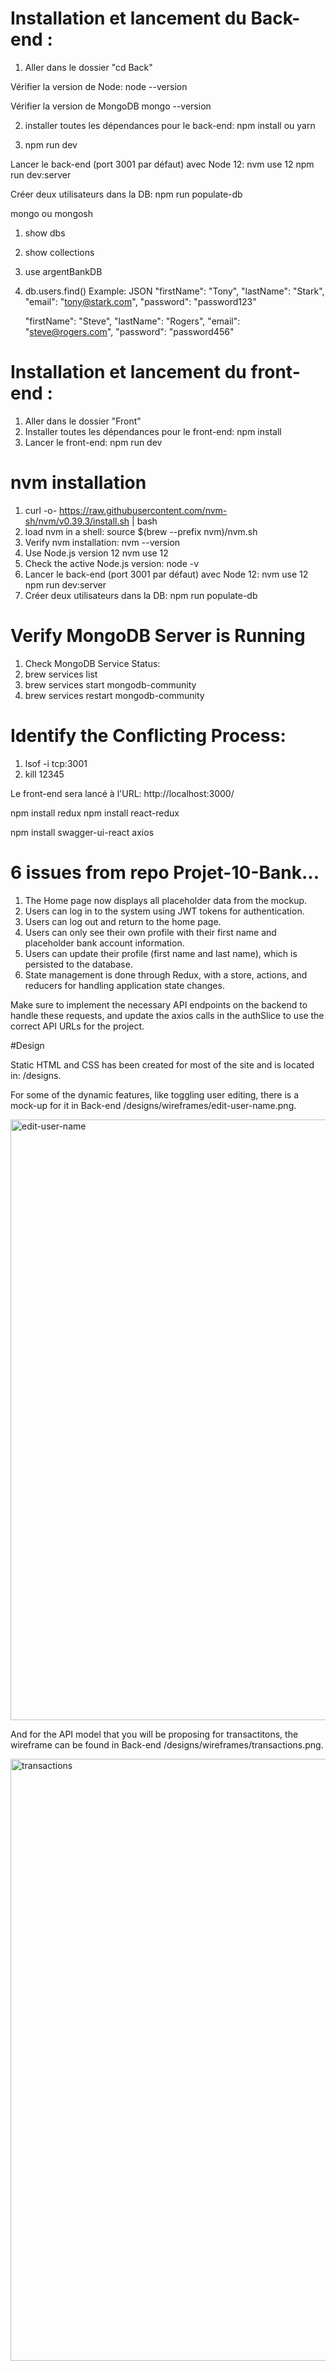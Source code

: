 # Installation et lancement du Back-end :

1. Aller dans le dossier "cd Back"

Vérifier la version de Node:
node --version

Vérifier la version de MongoDB
mongo --version

2. installer toutes les dépendances pour le back-end:
npm install ou yarn

3. npm run dev

Lancer le back-end (port 3001 par défaut) avec Node 12:
nvm use 12
npm run dev:server

Créer deux utilisateurs dans la DB:
npm run populate-db

mongo ou mongosh
1. show dbs
2. show collections
3. use argentBankDB
4. db.users.find()
Example: JSON
    "firstName": "Tony", 
    "lastName": "Stark", 
    "email": "tony@stark.com", 
    "password": "password123" 

    "firstName": "Steve", 
    "lastName": "Rogers", 
    "email": "steve@rogers.com", 
    "password": "password456"

# Installation et lancement du front-end :
1. Aller dans le dossier "Front"
2. Installer toutes les dépendances pour le front-end:
   npm install
3. Lancer le front-end:
   npm run dev

# nvm installation
1. curl -o- https://raw.githubusercontent.com/nvm-sh/nvm/v0.39.3/install.sh | bash
2. load nvm in a shell:
source $(brew --prefix nvm)/nvm.sh
3. Verify nvm installation:
nvm --version
4. Use Node.js version 12
nvm use 12
5. Check the active Node.js version:
node -v
6. Lancer le back-end (port 3001 par défaut) avec Node 12:
nvm use 12
npm run dev:server
7. Créer deux utilisateurs dans la DB:
npm run populate-db

# Verify MongoDB Server is Running

1. Check MongoDB Service Status:
2. brew services list 
3. brew services start mongodb-community
4. brew services restart mongodb-community

# Identify the Conflicting Process:
1. lsof -i tcp:3001
2. kill 12345

Le front-end sera lancé à l'URL: http://localhost:3000/

npm install redux
npm install react-redux

npm install swagger-ui-react axios

# 6 issues from repo Projet-10-Bank...
1. The Home page now displays all placeholder data from the mockup.
2. Users can log in to the system using JWT tokens for authentication.
3. Users can log out and return to the home page.
4. Users can only see their own profile with their first name and placeholder bank account information.
5. Users can update their profile (first name and last name), which is persisted to the database.
6. State management is done through Redux, with a store, actions, and reducers for handling application state changes.

Make sure to implement the necessary API endpoints on the backend to handle these requests, 
and update the axios calls in the authSlice to use the correct API URLs for the project.

#Design

Static HTML and CSS has been created for most of the site and is located in: /designs.

For some of the dynamic features, like toggling user editing, there is a mock-up for it in Back-end /designs/wireframes/edit-user-name.png.

<img width="961" alt="edit-user-name" src="https://github.com/user-attachments/assets/9d17811f-f137-41b1-bc20-0b4379215440" />


And for the API model that you will be proposing for transactitons, the wireframe can be found in  Back-end /designs/wireframes/transactions.png.

<img width="963" alt="transactions" src="https://github.com/user-attachments/assets/c9b250ab-7a36-4943-9ddc-3a5f287b441b" />
